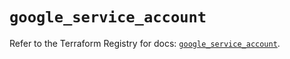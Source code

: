 # `google_service_account`

Refer to the Terraform Registry for docs: [`google_service_account`](https://registry.terraform.io/providers/drfaust92/google/4.16.4/docs/resources/service_account).
